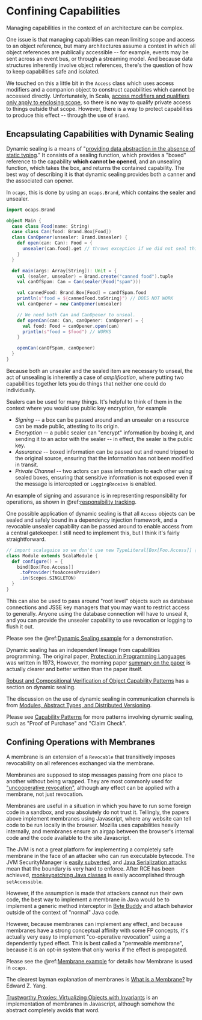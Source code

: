 # Confining Capabilities

Managing capabilities in the context of an architecture can be complex. 

One issue is that managing capabilities can mean limiting scope and access to an object reference, but many architectures assume a context in which all object references are publically accessible -- for example, events may be sent across an event bus, or through a streaming model.  And because data structures inherently involve object references, there's the question of how to keep capabilities safe and isolated.

We touched on this a little bit in the `Access` class which uses access modifiers and a companion object to construct capabilities which cannot be accessed directly.  Unfortunately, in Scala, [access modifiers and qualifiers only apply to enclosing scope](http://www.jesperdj.com/2016/01/08/scala-access-modifiers-and-qualifiers-in-detail/), so there is no way to qualify private access to things outside that scope.  However, there is a way to protect capabilities to produce this effect -- through the use of `Brand`.

## Encapsulating Capabilities with Dynamic Sealing

Dynamic sealing is a means of "[providing data abstraction in the absence of static typing](https://people.mpi-sws.org/~dreyer/papers/ocpl/paper.pdf)."  It consists of a sealing function, which provides a "boxed" reference to the capability **which cannot be opened**, and an unsealing function, which takes the box, and returns the contained capability. The best way of describing it is that dynamic sealing provides both a canner and the associated can opener.  

In `ocaps`, this is done by using an `ocaps.Brand`, which contains the sealer and unsealer.

```scala
import ocaps.Brand

object Main {
  case class Food(name: String)
  case class Can(food: Brand.Box[Food])
  class CanOpener(unsealer: Brand.Unsealer) {
    def open(can: Can): Food = {
      unsealer(can.food).get // throws exception if we did not seal this
    }
  }

  def main(args: Array[String]): Unit = {
    val (sealer, unsealer) = Brand.create("canned food").tuple
    val canOfSpam: Can = Can(sealer(Food("spam")))

    val cannedFood: Brand.Box[Food] = canOfSpam.food
    println(s"food = ${cannedFood.toString}") // DOES NOT WORK
    val canOpener = new CanOpener(unsealer)

    // We need both Can and CanOpener to unseal.
    def openCan(can: Can, canOpener: CanOpener) = {
      val food: Food = canOpener.open(can)
      println(s"food = $food") // WORKS
    }

    openCan(canOfSpam, canOpener)
  }
}
```

Because both an unsealer and the sealed item are necessary to unseal, the act of unsealing is inherently a case of *amplification*, where putting two capabilities together lets you do things that neither one could do individually.

Sealers can be used for many things.  It's helpful to think of them in the context where you would use public key encryption, for example

* *Signing* -- a box can be passed around and an unsealer on a resource can be made public, attesting to its origin.
* *Encryption* -- a public sealer can "encrypt" information by boxing it, and sending it to an actor with the sealer -- in effect, the sealer is the public key.
* *Assurance* -- boxed information can be passed out and round tripped to the original source, ensuring that the information has not been modified in transit.
* *Private Channel* -- two actors can pass information to each other using sealed boxes, ensuring that sensitive information is not exposed even if the message is intercepted or `LoggingReceive` is enabled.

An example of signing and assurance is in representing responsibility for operations, as shown in @ref:[responsibility tracking](../examples/horton.md).

One possible application of dynamic sealing is that all `Access` objects can be sealed and safely bound in a dependency injection framework, and a revocable unsealer capability can be passed around to enable access from a central gatekeeper.  I still need to implement this, but I think it's fairly straightforward.

```scala
// import scalaguice so we don't use new TypeLiteral[Box[Foo.Access]] {}
class Module extends ScalaModule {
  def configure() = {
    bind[Box[Foo.Access]]
     .toProvider(fooAccessProvider)
     .in(Scopes.SINGLETON)
  }
}
```

This can also be used to pass around "root level" objects such as database connections and JSSE key managers that you may want to restrict access to generally.  Anyone using the database connection will have to unseal it, and you can provide the unsealer capability to use revocation or logging to flush it out.

Please see the @ref:[Dynamic Sealing example](../examples/dynamic_seal.md) for a demonstration.

Dynamic sealing has an independent lineage from capabilities programming.  The original paper, [Protection in Programming Languages](http://www.erights.org/history/morris73.pdf) was written in 1973,  However, the morning paper [summary on the paper](https://blog.acolyer.org/2016/10/19/protection-in-programming-languages/) is actually clearer and better written than the paper itself.

[Robust and Compositional Verification of Object
 Capability Patterns](https://people.mpi-sws.org/~dreyer/papers/ocpl/paper.pdf) has a section on dynamic sealing.
 
The discussion on the use of dynamic sealing in communication channels is from [Modules, Abstract Types, and Distributed Versioning](https://www.cl.cam.ac.uk/~pes20/versions-popl.pdf).

Please see [Capability Patterns](http://wiki.erights.org/wiki/Walnut/Secure_Distributed_Computing/Capability_Patterns) for more patterns involving dynamic sealing, such as "Proof of Purchase" and "Claim Check".

## Confining Operations with Membranes

A membrane is an extension of a `Revocable` that transitively imposes revocability on all references exchanged via the membrane.  

Membranes are supposed to stop messages passing from one place to another without being wrapped.  They are most commonly used for ["uncooperative revocation"](https://web.archive.org/web/20160408162552/http://www.eros-os.org/pipermail/e-lang/2003-January/008434.html), although any effect can be applied with a membrane, not just revocation.

Membranes are useful in a situation in which you have to run some foreign code in a sandbox, and you absolutely do not trust it.  Tellingly, the papers above implement membranes using Javascript, where any website can tell code to be run locally in the browser.  Mozilla uses capabilities heavily internally, and membranes ensure an airgap between the browser's internal code and the code available to the site Javascript.

The JVM is not a great platform for implementing a completely safe membrane in the face of an attacker who can run executable bytecode.  The JVM SecurityManager is [easily subverted](https://tersesystems.com/blog/2015/12/29/sandbox-experiment/), and [Java Serialization attacks](https://tersesystems.com/blog/2015/11/08/closing-the-open-door-of-java-object-serialization/) mean that the boundary is very hard to enforce.  After RCE has been achieved, [monkeypatching Java classes](https://tersesystems.com/blog/2014/03/02/monkeypatching-java-classes/) is easily accomplished through `setAccessible`.

However, if the assumption is made that attackers cannot run their own code, the best way to implement a membrane in Java would be to implement a generic method interceptor in [Byte Buddy](http://bytebuddy.net/#/) and attach behavior outside of the context of "normal" Java code.

However, because membranes can implement any effect, and because membranes have a strong conceptual affinity with some FP concepts, it's actually very easy to implement "co-operative revocation" using a dependently typed effect.  This is best called a "permeable membrane", because it is an opt-in system that only works if the effect is propagated.

Please see the @ref:[Membrane example](../examples/membrane.md) for details how Membrane is used in `ocaps`.

The clearest layman explanation of membranes is [What is a Membrane?](http://blog.ezyang.com/2013/03/what-is-a-membran/) by Edward Z. Yang.  

[Trustworthy Proxies: Virtualizing Objects with Invariants](https://research.google.com/pubs/pub40736.html) is an implementation of membranes in Javascript, although somehow the abstract completely avoids that word.